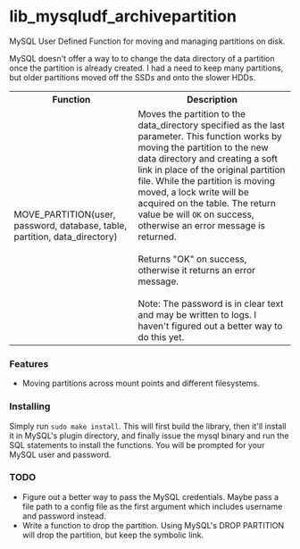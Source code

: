 <h1>lib_mysqludf_archivepartition</h1>
<p>MySQL User Defined Function for moving and managing partitions on disk.</p>
<p>MySQL doesn't offer a way to to change the data directory of a partition once the partition is already created. I had a need to keep many partitions, but older partitions moved off the SSDs and onto the slower HDDs.</p>

<table>
  <tr>
    <th>Function</th>
    <th>Description</th>
  </tr>
  <tr>
    <td>MOVE_PARTITION(user, password, database, table, partition, data_directory)</td>
    <td>Moves the partition to the data_directory specified as the last parameter. This function works by moving the partition to the new data directory and creating a soft link in place of the original partition file. While the partition is moving moved, a lock write will be acquired on the table. The return value be will <code>OK</code> on success, otherwise an error message is returned.<br /><br />Returns "OK" on success, otherwise it returns an error message.<br /><br />Note: The password is in clear text and may be written to logs. I haven't figured out a better way to do this yet.</td>
  </tr>
</table>

<h3>Features</h3>
<ul>
  <li>Moving partitions across mount points and different filesystems.</li>
</ul>

<h3>Installing</h3>
<p>Simply run <code>sudo make install</code>. This will first build the library, then it'll install it in MySQL's plugin directory, and finally issue the mysql binary and run the SQL statements to install the functions. You will be prompted for your MySQL user and password.</p>

<h3>TODO</h3>
<ul>
  <li>Figure out a better way to pass the MySQL credentials. Maybe pass a file path to a config file as the first argument which includes username and password instead.</li>
  <li>Write a function to drop the partition. Using MySQL's DROP PARTITION will drop the partition, but keep the symbolic link.</li>
</ul>
